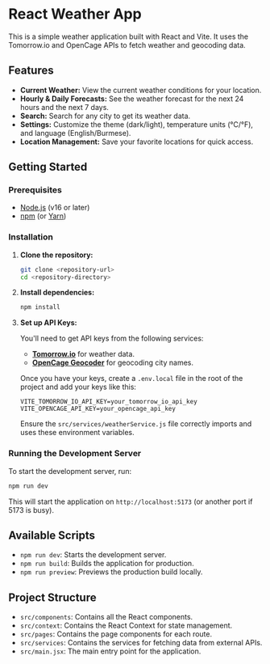 # React Weather App

This is a simple weather application built with React and Vite. It uses the Tomorrow.io and OpenCage APIs to fetch weather and geocoding data.

## Features

*   **Current Weather:** View the current weather conditions for your location.
*   **Hourly & Daily Forecasts:** See the weather forecast for the next 24 hours and the next 7 days.
*   **Search:** Search for any city to get its weather data.
*   **Settings:** Customize the theme (dark/light), temperature units (°C/°F), and language (English/Burmese).
*   **Location Management:** Save your favorite locations for quick access.

## Getting Started

### Prerequisites

*   [Node.js](https://nodejs.org/) (v16 or later)
*   [npm](https://www.npmjs.com/) (or [Yarn](https://yarnpkg.com/))

### Installation

1.  **Clone the repository:**
    ```bash
    git clone <repository-url>
    cd <repository-directory>
    ```

2.  **Install dependencies:**
    ```bash
    npm install
    ```

3.  **Set up API Keys:**

    You'll need to get API keys from the following services:

    *   [**Tomorrow.io**](https://www.tomorrow.io/weather-api/) for weather data.
    *   [**OpenCage Geocoder**](https://opencagedata.com/) for geocoding city names.

    Once you have your keys, create a `.env.local` file in the root of the project and add your keys like this:

    ```
    VITE_TOMORROW_IO_API_KEY=your_tomorrow_io_api_key
    VITE_OPENCAGE_API_KEY=your_opencage_api_key
    ```

    Ensure the `src/services/weatherService.js` file correctly imports and uses these environment variables.

### Running the Development Server

To start the development server, run:

```bash
npm run dev
```

This will start the application on `http://localhost:5173` (or another port if 5173 is busy).

## Available Scripts

*   `npm run dev`: Starts the development server.
*   `npm run build`: Builds the application for production.
*   `npm run preview`: Previews the production build locally.

## Project Structure

*   `src/components`: Contains all the React components.
*   `src/context`: Contains the React Context for state management.
*   `src/pages`: Contains the page components for each route.
*   `src/services`: Contains the services for fetching data from external APIs.
*   `src/main.jsx`: The main entry point for the application.

